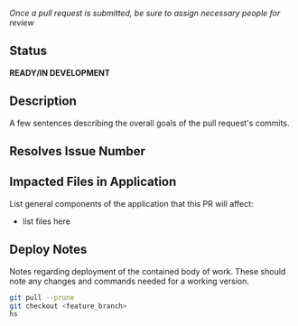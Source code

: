 _Once a pull request is submitted, be sure to assign necessary people for review_

## Status
**READY/IN DEVELOPMENT**

## Description
A few sentences describing the overall goals of the pull request's commits.

## Resolves Issue Number

## Impacted Files in Application
List general components of the application that this PR will affect:

* list files here

## Deploy Notes
Notes regarding deployment of the contained body of work.  These should note any
changes and commands needed for a working version.

```sh
git pull --prune
git checkout <feature_branch>
hs
```
